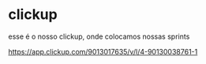 # clickup
esse é o nosso clickup, onde colocamos nossas sprints 

https://app.clickup.com/9013017635/v/l/4-90130038761-1
